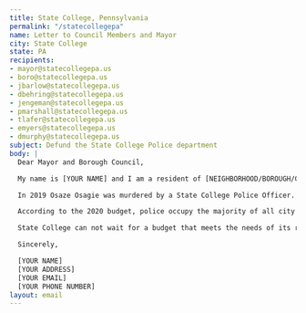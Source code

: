 ```yaml
---
title: State College, Pennsylvania
permalink: "/statecollegepa"
name: Letter to Council Members and Mayor
city: State College
state: PA
recipients:
- mayor@statecollegepa.us
- boro@statecollegepa.us
- jbarlow@statecollegepa.us
- dbehring@statecollegepa.us
- jengeman@statecollegepa.us
- pmarshall@statecollegepa.us
- tlafer@statecollegepa.us
- emyers@statecollegepa.us
- dmurphy@statecollegepa.us
subject: Defund the State College Police department
body: |
  Dear Mayor and Borough Council,

  My name is [YOUR NAME] and I am a resident of [NEIGHBORHOOD/BOROUGH/CITY]. I am writing to ask you to defund the State College Police department.

  In 2019 Osaze Osagie was murdered by a State College Police Officer. Osaze's murder was deemed "justified" by the DA, but no citizen should be killed by their city. This use of public funds to kill is unacceptable.

  According to the 2020 budget, police occupy the majority of all city general fund expenditures. At 38.3%, this over shadows every other public project. The funding used on the police department must be reallocated to useful social programs which help people, such as Osaze who was in a state of mental distress, rather than on the use of force to end lives. We must invest in housing, jobs, youth programs, restorative justice, and mental health workers to keep the community safe

  State College can not wait for a budget that meets the needs of its residents. The only way to achieve this is to take immediate steps to defund the State College Police Department.

  Sincerely,

  [YOUR NAME]
  [YOUR ADDRESS]
  [YOUR EMAIL]
  [YOUR PHONE NUMBER]
layout: email
---
```


